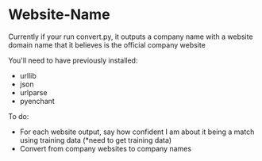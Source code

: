 # Website-Name

Currently if your run convert.py, it outputs a company name with a website domain name that it believes is the official company website

You'll need to have previously installed:
- urllib
- json
- urlparse 
- pyenchant

To do:
- For each website output, say how confident I am about it being a match using training data (*need to get training data)
- Convert from company websites to company names

